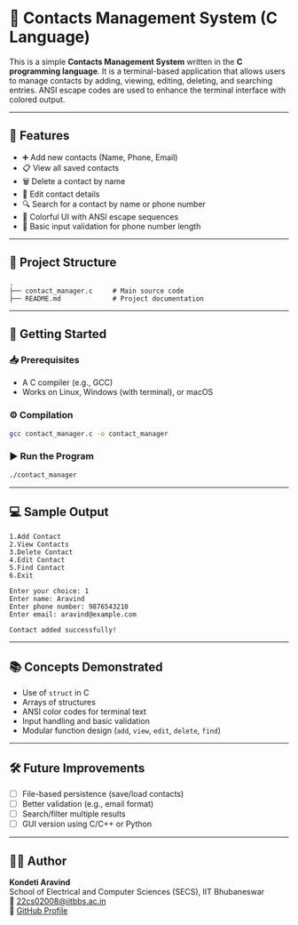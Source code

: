 # 📇 Contacts Management System (C Language)

This is a simple **Contacts Management System** written in the **C programming language**. It is a terminal-based application that allows users to manage contacts by adding, viewing, editing, deleting, and searching entries. ANSI escape codes are used to enhance the terminal interface with colored output.

---

## 📌 Features

- ➕ Add new contacts (Name, Phone, Email)
- 📋 View all saved contacts
- 🗑 Delete a contact by name
- 📝 Edit contact details
- 🔍 Search for a contact by name or phone number
- 🎨 Colorful UI with ANSI escape sequences
- 🧠 Basic input validation for phone number length

---

## 📁 Project Structure

```
.
├── contact_manager.c     # Main source code
├── README.md             # Project documentation
```

---

## 🚀 Getting Started

### 📥 Prerequisites

- A C compiler (e.g., GCC)
- Works on Linux, Windows (with terminal), or macOS

### ⚙️ Compilation

```bash
gcc contact_manager.c -o contact_manager
```

### ▶️ Run the Program

```bash
./contact_manager
```

---

## 💻 Sample Output

```text
1.Add Contact
2.View Contacts
3.Delete Contact
4.Edit Contact
5.Find Contact
6.Exit

Enter your choice: 1
Enter name: Aravind
Enter phone number: 9876543210
Enter email: aravind@example.com

Contact added successfully!
```

---

## 📚 Concepts Demonstrated

- Use of `struct` in C
- Arrays of structures
- ANSI color codes for terminal text
- Input handling and basic validation
- Modular function design (`add`, `view`, `edit`, `delete`, `find`)

---

## 🛠 Future Improvements

- [ ] File-based persistence (save/load contacts)
- [ ] Better validation (e.g., email format)
- [ ] Search/filter multiple results
- [ ] GUI version using C/C++ or Python

---

## 👨‍💻 Author

**Kondeti Aravind**   
School of Electrical and Computer Sciences (SECS), IIT Bhubaneswar  
📧 22cs02008@iitbbs.ac.in  
🔗 [GitHub Profile](https://github.com/kondetiaravind)

